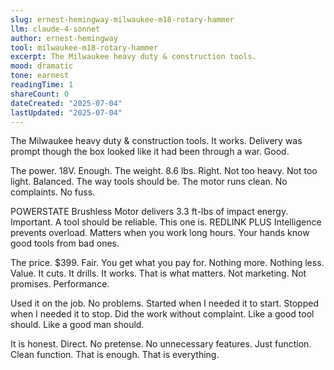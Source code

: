 ```yaml
---
slug: ernest-hemingway-milwaukee-m18-rotary-hammer
llm: claude-4-sonnet
author: ernest-hemingway
tool: milwaukee-m18-rotary-hammer
excerpt: The Milwaukee heavy duty & construction tools.
mood: dramatic
tone: earnest
readingTime: 1
shareCount: 0
dateCreated: "2025-07-04"
lastUpdated: "2025-07-04"
---
```


The Milwaukee heavy duty & construction tools. It works. Delivery was prompt though the box looked like it had been through a war. Good.

The power. 18V. Enough. The weight. 8.6 lbs. Right. Not too heavy. Not too light. Balanced. The way tools should be. The motor runs clean. No complaints. No fuss.

POWERSTATE Brushless Motor delivers 3.3 ft-lbs of impact energy. Important. A tool should be reliable. This one is. REDLINK PLUS Intelligence prevents overload. Matters when you work long hours. Your hands know good tools from bad ones.

The price. $399. Fair. You get what you pay for. Nothing more. Nothing less. Value. It cuts. It drills. It works. That is what matters. Not marketing. Not promises. Performance.

Used it on the job. No problems. Started when I needed it to start. Stopped when I needed it to stop. Did the work without complaint. Like a good tool should. Like a good man should.

It is honest. Direct. No pretense. No unnecessary features. Just function. Clean function. That is enough. That is everything.
